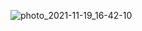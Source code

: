 ![photo_2021-11-19_16-42-10](https://user-images.githubusercontent.com/80563363/142614227-9016dcdd-d8f8-4b1b-acb7-6892d769e39f.jpg)

